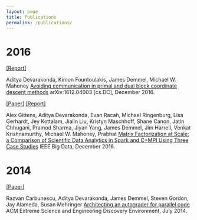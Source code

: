 ```yaml
---
layout: page
title: Publications
permalink: /publications/
---
```

__2016__
=====
[[Report]](https://www.arxiv.org/abs/1612.04003)

Aditya Devarakonda, Kimon Fountoulakis, James Demmel, Michael W. Mahoney <u>Avoiding communication in primal and dual block coordinate descent methods</u> arXiv:1612.04003 [cs.DC], December 2016.

[[Paper]](http://ieeexplore.ieee.org/document/7840606/)
[[Report]](https://www.arxiv.org/abs/1607.01335)

Alex Gittens, Aditya Devarakonda, Evan Racah, Michael Ringenburg, Lisa Gerhardt, Jey Kottalam, Jialin Liu, Kristyn Maschhoff, Shane Canon, Jatin Chhugani, Pramod Sharma, Jiyan Yang, James Demmel, Jim Harrell, Venkat Krishnamurthy, Michael W. Mahoney, Prabhat <u>Matrix Factorization at Scale: a Comparison of Scientific Data Analytics in Spark and C+MPI Using Three Case Studies</u> IEEE Big Data, December 2016.

__2014__
=========
[[Paper]](http://dl.acm.org/citation.cfm?id=2616571)

Razvan Carbunescu, Aditya Devarakonda, James Demmel, Steven Gordon, Jay Alameda, Susan Mehringer <u>Architecting an autograder for parallel code</u> ACM Extreme Science and Engineering Discovery Environment, July 2014.
